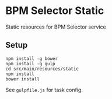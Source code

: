 # BPM Selector Static

Static resources for BPM Selector service

## Setup

```
npm install -g bower
npm install -g gulp
cd src/main/resources/static
npm install
bower install
```

See `gulpfile.js` for task config.
